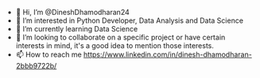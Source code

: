 - 👋 Hi, I’m @DineshDhamodharan24
- 👀 I’m interested in Python Developer, Data Analysis and Data Science 
- 🌱 I’m currently learning Data Science
- 💞️ I’m looking to collaborate on a specific project or have certain interests in mind, it's a good idea to mention those interests.
- 📫 How to reach me https://www.linkedin.com/in/dinesh-dhamodharan-2bbb9722b/

<!---
DineshDhamodharan24/DineshDhamodharan24 is a ✨ special ✨ repository because its `README.md` (this file) appears on your GitHub profile.
You can click the Preview link to take a look at your changes.
--->
